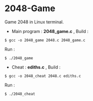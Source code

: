 # 2048-Game
Game 2048 in Linux terminal. 
* Main program : **2048_game.c** , 
Build :
```
$ gcc -o 2048_game 2048.c 2048_game.c
```
Run :
```
$ ./2048_game
```
* Cheat : **ediths.c** , 
Build : 
```
$ gcc -o 2048_cheat 2048.c ediths.c
```
Run :
```
$ ./2048_cheat
```
